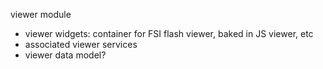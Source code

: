 viewer module

  * viewer widgets: container for FSI flash viewer, baked in JS viewer, etc
  * associated viewer services
  * viewer data model?